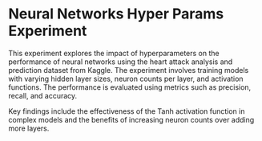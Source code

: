 # Neural Networks Hyper Params Experiment

This experiment explores the impact of hyperparameters on the performance of neural networks using the heart attack analysis and prediction dataset from Kaggle. The experiment involves training models with varying hidden layer sizes, neuron counts per layer, and activation functions. The performance is evaluated using metrics such as precision, recall, and accuracy. 

Key findings include the effectiveness of the Tanh activation function in complex models and the benefits of increasing neuron counts over adding more layers.

